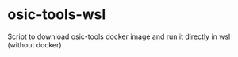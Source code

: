 # osic-tools-wsl
Script to download osic-tools docker image and run it directly in wsl (without docker)
